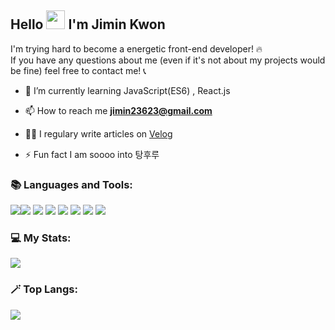 ## Hello <img width="30" src="https://raw.githubusercontent.com/aemmadi/aemmadi/master/wave.gif"> I'm Jimin Kwon


I'm trying hard to become a energetic front-end developer! 🔥<br>
If you have any questions about me (even if it's not about my projects would be fine) feel free to contact me! 📞
<br>
- 🌱 I’m currently learning JavaScript(ES6) , React.js

- 📫 How to reach me **jimin23623@gmail.com**

- ✍🏼 I regulary write articles on [Velog](https://velog.io/@ooo3289)

- ⚡ Fun fact I am soooo into 탕후루

<h3 align="left">📚 Languages and Tools:</h3>
<div align="left">
  <img src="https://img.shields.io/badge/html5-E34F26?style=for-the-badge&logo=html5&logoColor=white"><img src="https://img.shields.io/badge/css-1572B6?style=for-the-badge&logo=css3&logoColor=white">
  <img src="https://img.shields.io/badge/javascript-F7DF1E?style=for-the-badge&logo=javascript&logoColor=black">
  <img src="https://img.shields.io/badge/react-61DAFB?style=for-the-badge&logo=react&logoColor=black">
  <img src="https://img.shields.io/badge/vue.js-4FC08D?style=for-the-badge&logo=vue.js&logoColor=white">
  <img src="https://img.shields.io/badge/github-181717?style=for-the-badge&logo=github&logoColor=white">
  <img src="https://img.shields.io/badge/git-F05032?style=for-the-badge&logo=git&logoColor=white">
  <img src="https://img.shields.io/badge/fontawesome-339AF0?style=for-the-badge&logo=fontawesome&logoColor=white">
</div>

<h3 align="left">💻 My Stats:</h3>
<div align="left">
  <img src="https://github-readme-stats.vercel.app/api?username=mingzzi96&show_icons=true&count_private=true&hide_border=true&theme=dark"/>
</div>

<h3 align="left">🪄 Top Langs:</h3>
<div align="left">
  <img src="https://github-readme-stats.vercel.app/api/top-langs/?username=mingzzi96&show_icons=true&count_private=true&hide_border=true&theme=dark"/>
</div>
